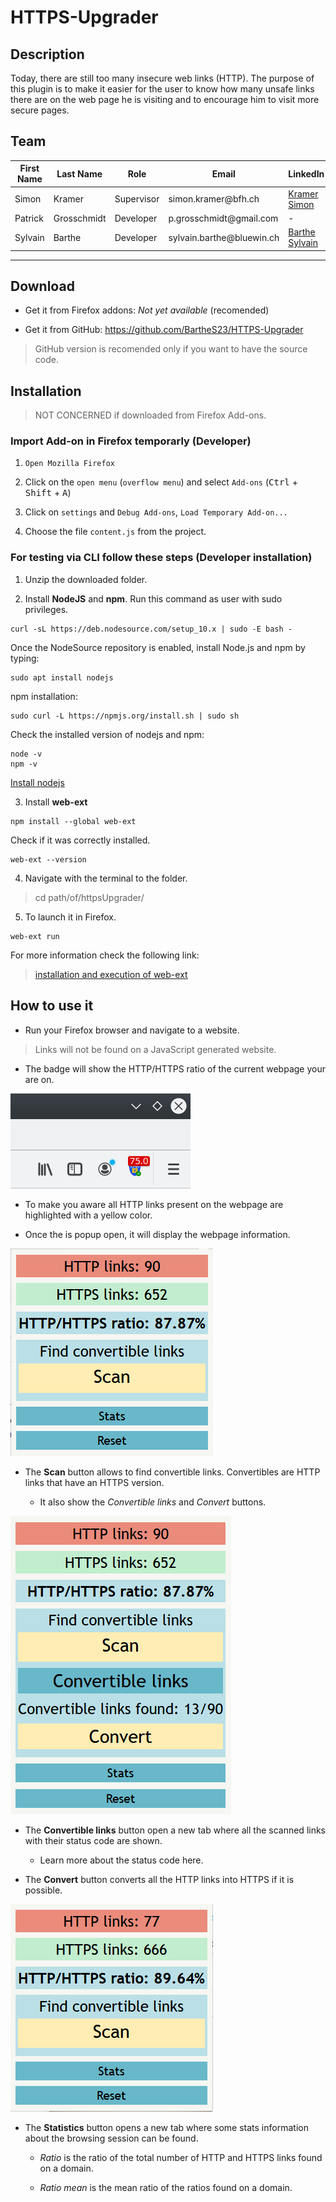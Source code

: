 # HTTPS-Upgrader

## Description

Today, there are still too many insecure web links (HTTP). The purpose of this plugin is to make it easier for the user to know how many unsafe links there are on the web page he is visiting and to encourage him to visit more secure pages.


## Team

| First Name | Last Name   | Role       | Email                       | LinkedIn                                                   |
|------------|-------------|------------|-----------------------------|-----------------------------------------------------------|
| Simon      | Kramer      | Supervisor | simon\.kramer@bfh\.ch       | [Kramer Simon](https://www.linkedin.com/in/simon-kramer-2700478a/)|
| Patrick    | Grosschmidt | Developer  | p\.grosschmidt@gmail\.com   |  -                                                       |
| Sylvain    | Barthe      | Developer  | sylvain\.barthe@bluewin\.ch | [Barthe Sylvain](https://www.linkedin.com/in/sylvain-barthe-150ab51a2/)|

-------

## Download

- Get it from Firefox addons: *Not yet available* (recomended)

- Get it from GitHub: https://github.com/BartheS23/HTTPS-Upgrader
> GitHub version is recomended only if you want to have the source code.

## Installation

> NOT CONCERNED if downloaded from Firefox Add-ons.

### Import Add-on in Firefox temporarly (Developer)

1.  `Open Mozilla Firefox`

2. Click on the `open menu` (`overflow menu`) and select `Add-ons` (<kbd>Ctrl</kbd> + <kbd>Shift</kbd> + <kbd>A</kbd>)

3. Click on `settings` and `Debug Add-ons`, `Load Temporary Add-on...`

4. Choose the file `content.js` from the project.

### For testing via CLI follow these steps (Developer installation)

1. Unzip the downloaded folder.

2. Install **NodeJS** and **npm**. Run this command as user with sudo privileges.
  ```
  curl -sL https://deb.nodesource.com/setup_10.x | sudo -E bash -
  ```
  Once the NodeSource repository is enabled, install Node.js and npm by typing:
  ```
  sudo apt install nodejs

  ```
  npm installation:

  ```
  sudo curl -L https://npmjs.org/install.sh | sudo sh       
  ```  

  Check the installed version of nodejs and npm:

  ```
  node -v
  npm -v
  ```

  [Install nodejs](https://linuxize.com/post/how-to-install-node-js-on-ubuntu-18.04/)

3. Install **web-ext**
  ```
  npm install --global web-ext
  ```
  Check if it was correctly installed.
  ```
  web-ext --version
  ```

4. Navigate with the terminal to the folder.

  > cd path/of/httpsUpgrader/

5. To launch it in Firefox.
  ```
  web-ext run
  ```

For more information check the following link:

> [installation and execution of web-ext](https://extensionworkshop.com/documentation/develop/getting-started-with-web-ext/)

## How to use it

- Run your Firefox browser and navigate to a website.

> Links will not be found on a JavaScript generated website.

- The badge will show the HTTP/HTTPS ratio of the current webpage your are on.

![badge](./icons/UserDoc/badge.png)

- To make you aware all HTTP links present on the webpage are highlighted with a yellow color.

- Once the is popup open, it will display the webpage information.

![Find links](./icons/UserDoc/find_links.png)

- The **Scan** button allows to find convertible links. Convertibles are HTTP links that have an HTTPS version.

  - It also show the *Convertible links* and *Convert* buttons.

![Scan result](./icons/UserDoc/scan_result.png)

- The **Convertible links** button open a new tab where all the scanned links with their status code are shown.

  - Learn more about the status code here.


- The **Convert** button converts all the HTTP links into HTTPS if it is possible.

![Convert](./icons/UserDoc/convert.png)

- The **Statistics** button opens a new tab where some stats information about the browsing session can be found.

  - *Ratio* is the ratio of the total number of HTTP and HTTPS links found on a domain.

  - *Ratio mean* is the mean ratio of the ratios found on a domain.

